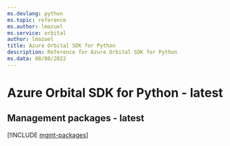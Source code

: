 ```yaml
---
ms.devlang: python
ms.topic: reference
ms.author: lmazuel
ms.service: orbital
author: lmazuel
title: Azure Orbital SDK for Python
description: Reference for Azure Orbital SDK for Python
ms.data: 08/08/2022
---
```

# Azure Orbital SDK for Python - latest

## Management packages - latest
[!INCLUDE [mgmt-packages](orbital-mgmt-index.md)]